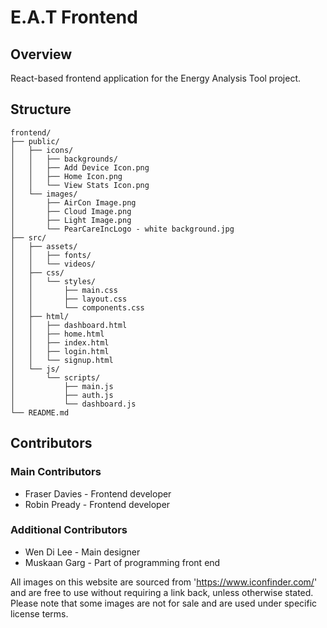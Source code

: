 # E.A.T Frontend

## Overview
React-based frontend application for the Energy Analysis Tool project.

## Structure
```
frontend/
├── public/           
│   ├── icons/    
│   │   ├── backgrounds/ 
│   │   ├── Add Device Icon.png
│   │   ├── Home Icon.png
│   │   └── View Stats Icon.png
│   └── images/     
│       ├── AirCon Image.png
│       ├── Cloud Image.png
│       ├── Light Image.png
│       └── PearCareIncLogo - white background.jpg
├── src/
│   ├── assets/     
│   │   ├── fonts/
│   │   └── videos/
│   ├── css/         
│   │   └── styles/
│   │       ├── main.css
│   │       ├── layout.css
│   │       └── components.css
│   ├── html/        
│   │   ├── dashboard.html
│   │   ├── home.html
│   │   ├── index.html 
│   │   ├── login.html
│   │   └── signup.html
│   └── js/          
│       └── scripts/
│           ├── main.js
│           ├── auth.js
│           └── dashboard.js
└── README.md
```

## Contributors
### Main Contributors
- Fraser Davies - Frontend developer 
- Robin Pready - Frontend developer
### Additional Contributors
- Wen Di Lee - Main designer
- Muskaan Garg - Part of programming front end


All images on this website are sourced from 'https://www.iconfinder.com/' and are free to use without requiring a link back, unless otherwise stated. Please note that some images are not for sale and are used under specific license terms.